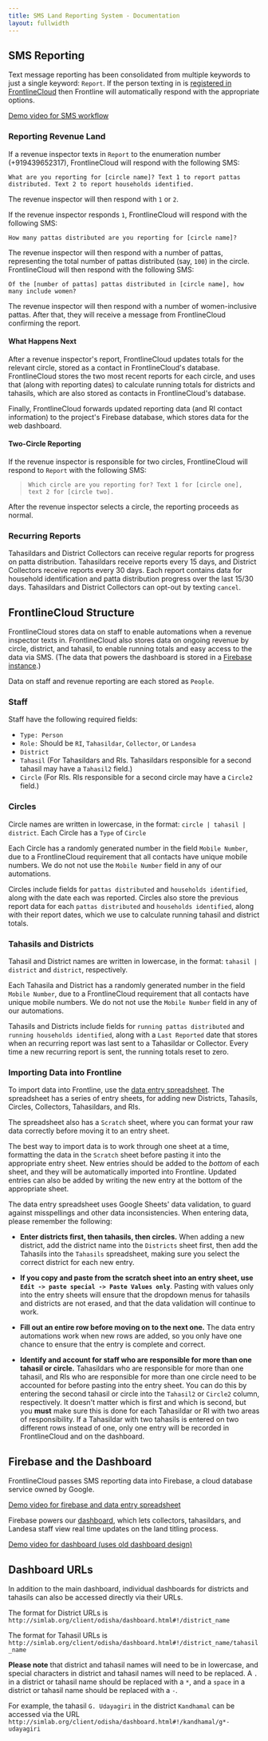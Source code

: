 ```yaml
---
title: SMS Land Reporting System - Documentation
layout: fullwidth
---
```


## SMS Reporting
Text message reporting has been consolidated from multiple keywords to just a single keyword: `Report`. If the person texting in is [registered in FrontlineCloud](#importing-data-into-frontline) then Frontline will automatically respond with the appropriate options.

[Demo video for SMS workflow](videos/reporting.mov)

### Reporting Revenue Land
If a revenue inspector texts in `Report` to the enumeration number (+919439652317), FrontlineCloud will respond with the following SMS:

`What are you reporting for [circle name]? Text 1 to report pattas distributed. Text 2 to report households identified.`

The revenue inspector will then respond with `1` or `2`.

If the revenue inspector responds `1`, FrontlineCloud will respond with the following SMS:

`How many pattas distributed are you reporting for [circle name]?`

The revenue inspector will then respond with a number of pattas, representing the total number of pattas distributed (say, `100`) in the circle. FrontlineCloud will then respond with the following SMS:

`Of the [number of pattas] pattas distributed in [circle name], how many include women?`

The revenue inspector will then respond with a number of women-inclusive pattas. After that, they will receive a message from FrontlineCloud confirming the report.

#### What Happens Next
After a revenue inspector's report, FrontlineCloud updates totals for the relevant circle, stored as a contact in FrontlineCloud's database. FrontlineCloud stores the two most recent reports for each circle, and uses that (along with reporting dates) to calculate running totals for districts and tahasils, which are also stored as contacts in FrontlineCloud's database.

Finally, FrontlineCloud forwards updated reporting data (and RI contact information) to the project's Firebase database, which stores data for the web dashboard. 

#### Two-Circle Reporting
If the revenue inspector is responsible for two circles, FrontlineCloud will respond to `Report` with the following SMS:

>`Which circle are you reporting for? Text 1 for [circle one], text 2 for [circle two].`

After the revenue inspector selects a circle, the reporting proceeds as normal.

### Recurring Reports
Tahasildars and District Collectors can receive regular reports for progress on patta distribution. Tahasildars receive reports every 15 days, and District Collectors receive reports every 30 days. Each report contains data for household identification and patta distribution progress over the last 15/30 days. Tahasildars and District Collectors can opt-out by texting `cancel`.

## FrontlineCloud Structure
FrontlineCloud stores data on staff to enable automations when a revenue inspector texts in. FrontlineCloud also stores data on ongoing revenue by circle, district, and tahasil, to enable running totals and easy access to the data via SMS. (The data that powers the dashboard is stored in a [Firebase instance](#firebase-and-dashboard).)

Data on staff and revenue reporting are each stored as `People`.

### Staff
Staff have the following required fields:

* `Type: Person`
* `Role:` Should be `RI`, `Tahasildar`, `Collector`, or `Landesa`
* `District`
* `Tahasil` (For Tahasildars and RIs. Tahasildars responsible for a second tahasil may have a `Tahasil2` field.)
* `Circle` (For RIs. RIs responsible for a second circle may have a `Circle2` field.)

### Circles
Circle names are written in lowercase, in the format: `circle | tahasil | district`. Each Circle has a `Type` of `Circle`

Each Circle has a randomly generated number in the field `Mobile Number`, due to a FrontlineCloud requirement that all contacts have unique mobile numbers. We do not not use the `Mobile Number` field in any of our automations.

Circles include fields for `pattas distributed` and `households identified`, along with the date each was reported. Circles also store the previous report data for each `pattas distributed` and `households identified`, along with their report dates, which we use to calculate running tahasil and district totals.

### Tahasils and Districts
Tahasil and District names are written in lowercase, in the format: `tahasil | district` and `district`, respectively.

Each Tahasila and District has a randomly generated number in the field `Mobile Number`, due to a FrontlineCloud requirement that all contacts have unique mobile numbers. We do not not use the `Mobile Number` field in any of our automations.

Tahasils and Districts include fields for `running pattas distributed` and `running households identified`, along with a `Last Reported` date that stores when an recurring report was last sent to a Tahasildar or Collector. Every time a new recurring report is sent, the running totals reset to zero.

### Importing Data into Frontline
To import data into Frontline, use the [data entry spreadsheet](https://docs.google.com/a/simlab.org/spreadsheets/d/160vuvuWjkGlV5mB58NEy0nufCg9FAB6EdBU1GxKgb9k/edit?usp=drive_web). The spreadsheet has a series of entry sheets, for adding new Districts, Tahasils, Circles, Collectors, Tahasildars, and RIs. 

The spreadsheet also has a `Scratch` sheet, where you can format your raw data correctly before moving it to an entry sheet. 

The best way to import data is to work through one sheet at a time, formatting the data in the `Scratch` sheet before pasting it into the appropriate entry sheet. New entries should be added to the *bottom* of each sheet, and they will be automatically imported into Frontline. Updated entries can also be added by writing the new entry at the bottom of the appropriate sheet. 

The data entry spreadsheet uses Google Sheets' data validation, to guard against misspellings and other data inconsistencies. When entering data, please remember the following:

* **Enter districts first, then tahasils, then circles.** When adding a new district, add the district name into the `Districts` sheet first, then add the Tahasils into the `Tahasils` spreadsheet, making sure you select the correct district for each new entry.

* **If you copy and paste from the scratch sheet into an entry sheet, use `Edit -> paste special -> Paste Values only`**. Pasting with values only into the entry sheets will ensure that the dropdown menus for tahasils and districts are not erased, and that the data validation will continue to work. 

* **Fill out an entire row before moving on to the next one.** The data entry automations work when new rows are added, so you only have one chance to ensure that the entry is complete and correct.

* **Identify and account for staff who are responsible for more than one tahasil or circle.** Tahasildars who are responsible for more than one tahasil, and RIs who are responsible for more than one circle need to be accounted for before pasting into the entry sheet. You can do this by entering the second tahasil or circle into the `Tahasil2` or `Circle2` column, respectively. It doesn't matter which is first and which is second, but you **must** make sure this is done for each Tahasildar or RI with two areas of responsibility. If a Tahasildar with two tahasils is entered on two different rows instead of one, only one entry will be recorded in FrontlineCloud and on the dashboard.


## Firebase and the Dashboard
FrontlineCloud passes SMS reporting data into Firebase, a cloud database service owned by Google. 

[Demo video for firebase and data entry spreadsheet](videos/datastorage.mov)

Firebase powers our [dashboard](dashboard.html), which lets collectors, tahasildars, and Landesa staff view real time updates on the land titling process.

[Demo video for dashboard (uses old dashboard design)](videos/dashboard.mov)

## Dashboard URLs
In addition to the main dashboard, individual dashboards for districts and tahasils can also be accessed directly via their URLs. 

The format for District URLs is `http://simlab.org/client/odisha/dashboard.html#!/district_name`

The format for Tahasil URLs is
`http://simlab.org/client/odisha/dashboard.html#!/district_name/tahasil_name`

**Please note** that district and tahasil names will need to be in lowercase, and special characters in district and tahasil names will need to be replaced. A `.` in a district or tahasil name should be replaced with a `*`, and a `space` in a district or tahasil name should be replaced with a `-`. 

For example, the tahasil `G. Udayagiri` in the district `Kandhamal` can be accessed via the URL `http://simlab.org/client/odisha/dashboard.html#!/kandhamal/g*-udayagiri`

